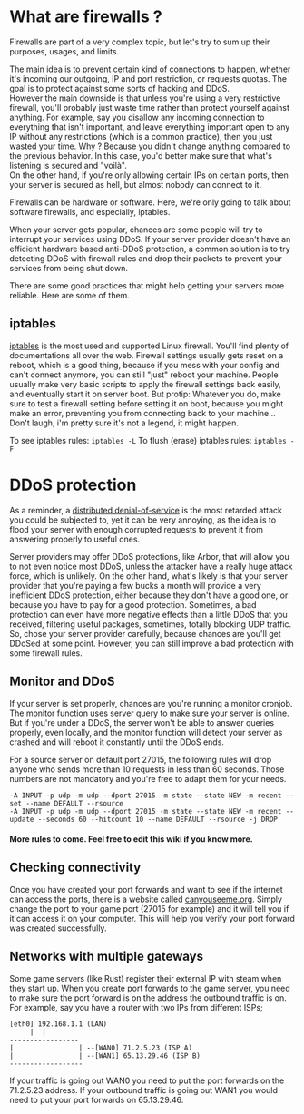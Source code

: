 # What are firewalls ?

Firewalls are part of a very complex topic, but let's try to sum up their purposes, usages, and limits.

The main idea is to prevent certain kind of connections to happen, whether it's incoming our outgoing, IP and port restriction, or requests quotas. The goal is to protect against some sorts of hacking and DDoS.  
However the main downside is that unless you're using a very restrictive firewall, you'll probably just waste time rather than protect yourself against anything. For example, say you disallow any incoming connection to everything that isn't important, and leave everything important open to any IP without any restrictions (which is a common practice), then you just wasted your time. Why ? Because you didn't change anything compared to the previous behavior. In this case, you'd better make sure that what's listening is secured and "voilà".  
On the other hand, if you're only allowing certain IPs on certain ports, then your server is secured as hell, but almost nobody can connect to it.

Firewalls can be hardware or software. Here, we're only going to talk about software firewalls, and especially, iptables.

When your server gets popular, chances are some people will try to interrupt your services using DDoS. If your server provider doesn't have an efficient hardware based anti-DDoS protection, a common solution is to try detecting DDoS with firewall rules and drop their packets to prevent your services from being shut down.

There are some good practices that might help getting your servers more reliable. Here are some of them. 


## iptables

[iptables](http://ipset.netfilter.org/iptables.man.html) is the most used and supported Linux firewall. You'll find plenty of documentations all over the web. Firewall settings usually gets reset on a reboot, which is a good thing, because if you mess with your config and can't connect anymore, you can still "just" reboot your machine. People usually make very basic scripts to apply the firewall settings back easily, and eventually start it on server boot. But protip: Whatever you do, make sure to test a firewall setting before setting it on boot, because you might make an error, preventing you from connecting back to your machine... Don't laugh, i'm pretty sure it's not a legend, it might happen.

To see iptables rules: `iptables -L`
To flush (erase) iptables rules: `iptables -F`

# DDoS protection

As a reminder, a [distributed denial-of-service](https://en.wikipedia.org/wiki/Denial-of-service_attack) is the most retarded attack you could be subjected to, yet it can be very annoying, as the idea is to flood your server with enough  corrupted requests to prevent it from answering properly to useful ones.

Server providers may offer DDoS protections, like Arbor, that will allow you to not even notice most DDoS, unless the attacker have a really huge attack force, which is unlikely. On the other hand, what's likely is that your server provider that you're paying a few bucks a month will provide a very inefficient DDoS protection, either because they don't have a good one, or because you have to pay for a good protection. Sometimes, a bad protection can even have more negative effects than a little DDoS that you received, filtering useful packages, sometimes, totally blocking UDP traffic. So, chose your server provider carefully, because chances are you'll get DDoSed at some point. However, you can still improve a bad protection with some firewall rules.

## Monitor and DDoS
If your server is set properly, chances are you're running a monitor cronjob.  
The monitor function uses server query to make sure your server is online. But if you're under a DDoS, the server won't be able to answer queries properly, even locally, and the monitor function will detect your server as crashed and will reboot it constantly until the DDoS ends.

For a source server on default port 27015, the following rules will drop anyone who sends more than 10 requests in less than 60 seconds. Those numbers are not mandatory and you're free to adapt them for your needs.
````
-A INPUT -p udp -m udp --dport 27015 -m state --state NEW -m recent --set --name DEFAULT --rsource
-A INPUT -p udp -m udp --dport 27015 -m state --state NEW -m recent --update --seconds 60 --hitcount 10 --name DEFAULT --rsource -j DROP
````


#### More rules to come. Feel free to edit this wiki if you know more.

## Checking connectivity
Once you have created your port forwards and want to see if the internet can access the ports, there is a website called [canyouseeme.org](http://www.canyouseeme.org). Simply change the port to your game port (27015 for example) and it will tell you if it can access it on your computer. This will help you verify your port forward was created successfully.

## Networks with multiple gateways
Some game servers (like Rust) register their external IP with steam when they start up. When you create port forwards to the game server, you need to make sure the port forward is on the address the outbound traffic is on. For example, say you have a router with two IPs from different ISPs;


    [eth0] 192.168.1.1 (LAN)
         |  |
    -----------------
    |                | --[WAN0] 71.2.5.23 (ISP A)  
    |                | --[WAN1] 65.13.29.46 (ISP B)  
    ------------------



If your traffic is going out WAN0 you need to put the port forwards on the 71.2.5.23 address. If your outbound traffic is going out WAN1 you would need to put your port forwards on 65.13.29.46.
